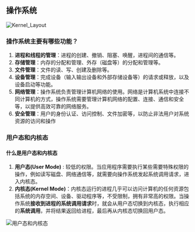 ## 操作系统

![Kernel_Layout](https://oss.javaguide.cn/2020-8/Kernel_Layout.png)

### 操作系统主要有哪些功能？

1. **进程和线程的管理**：进程的创建、撤销、阻塞、唤醒，进程间的通信等。
2. **存储管理**：内存的分配和管理、外存（磁盘等）的分配和管理等。
3. **文件管理**：文件的读、写、创建及删除等。
4. **设备管理**：完成设备（输入输出设备和外部存储设备等）的请求或释放，以及设备启动等功能。
5. **网络管理**：操作系统负责管理计算机网络的使用。网络是计算机系统中连接不同计算机的方式，操作系统需要管理计算机网络的配置、连接、通信和安全等，以提供高效可靠的网络服务。
6. **安全管理**：用户的身份认证、访问控制、文件加密等，以防止非法用户对系统资源的访问和操作

### 用户态和内核态

#### 什么是用户态和内核态

1. **用户态(User Mode)** : 较低的权限。当应用程序需要执行某些需要特殊权限的操作，例如读写磁盘、网络通信等，就需要向操作系统发起系统调用请求，进入内核态。
2. **内核态(Kernel Mode)**：内核态运行的进程几乎可以访问计算机的任何资源包括系统的内存空间、设备、驱动程序等，不受限制，拥有非常高的权限。当操作系统**接收到进程的系统调用请求**时，就会从用户态切换到内核态，执行相应的**系统调用**，并将结果返回给进程，最后再从内核态切换回用户态。

![用户态和内核态](http://42.192.130.83:9000/picgo/imgs/usermode-and-kernelmode.png)
